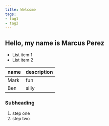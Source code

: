 ```yaml
---
title: Welcome
tags:
- tag1
- tag2
---
```


## Hello, my name is Marcus Perez

* List item 1
* List item 2

name | description
-----|------------
Mark | fun
Ben  | silly

### Subheading

1. step one
1. step two